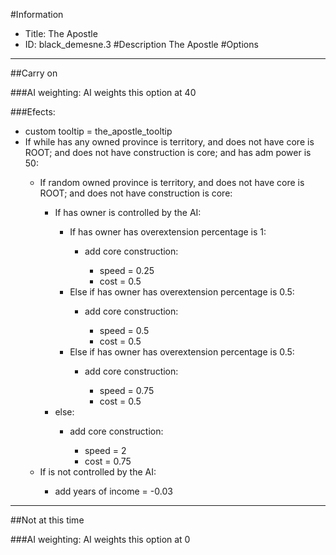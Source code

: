 #Information
 - Title: The Apostle
 - ID: black_demesne.3
#Description
The Apostle
#Options

___
##Carry on

###AI weighting:
AI weights this option at 40


###Efects:<ul><li>custom tooltip = the_apostle_tooltip</li><li>If while has any owned province is territory, and does not have core is ROOT; and does not have construction is core; and  has adm power is 50:</li><ul><li>If random owned province is territory, and does not have core is ROOT; and does not have construction is core:</li><ul><li>If has owner is controlled by the AI:</li><ul><li>If has owner has overextension percentage is 1:</li><ul><li>add core construction:</li><ul><li>speed = 0.25</li><li>cost = 0.5</li></ul></ul><li>Else if has owner has overextension percentage is 0.5:</li><ul><li>add core construction:</li><ul><li>speed = 0.5</li><li>cost = 0.5</li></ul></ul><li>Else if has owner has overextension percentage is 0.5:</li><ul><li>add core construction:</li><ul><li>speed = 0.75</li><li>cost = 0.5</li></ul></ul></ul><li>else:</li><ul><li>add core construction:</li><ul><li>speed = 2</li><li>cost = 0.75</li></ul></ul></ul><li>If is not controlled by the AI:</li><ul><li>add years of income = -0.03</li></ul></ul></ul>

___
##Not at this time

###AI weighting:
AI weights this option at 0

